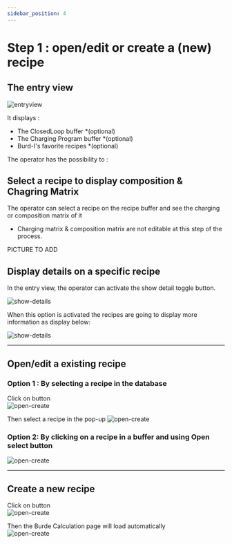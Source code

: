 ```yaml
---
sidebar_position: 4
---
```


# Step 1 : open/edit or create a (new) recipe

## The entry view 

![entryview](/img/burdi/01-en.png)

It displays :
* The ClosedLoop buffer *(optional)
* The Charging Program buffer *(optional)
* Burd-I's favorite recipes *(optional)

The operator has the possibility to :
## Select a recipe to display composition & Chagring Matrix

The operator can select a recipe on the recipe buffer and see the charging or composition matrix of it
* Charging matrix & composition matrix are not editable at this step of the process.

PICTURE TO ADD
## Display details on a specific recipe
In the entry view, the operator can activate the show detail toggle button.

![show-details](/img/burdi/01-en-showDetails.png)

When this option is activated the recipes are going to display more information as display below:

![show-details](/img/burdi/01-en-showDetailsDisplay.png)

---
## Open/edit a existing recipe

### Option 1 : By selecting a recipe in the database

Click on button  
![open-create](/img/burdi/01-openRecipeButton.png)

Then select a recipe in the pop-up
![open-create](/img/burdi/01-en-openRecipe.gif)

### Option 2: By clicking on a recipe in a buffer and using Open select button

![open-create](/img/burdi/01-en-selctRecipeToOpen.png)

---

## Create a new recipe

Click on button  
![open-create](/img/burdi/01-newRecipeButton.png)

Then the Burde Calculation page will load automatically  
![open-create](/img/burdi/01-en-createNewRecipe.gif)



